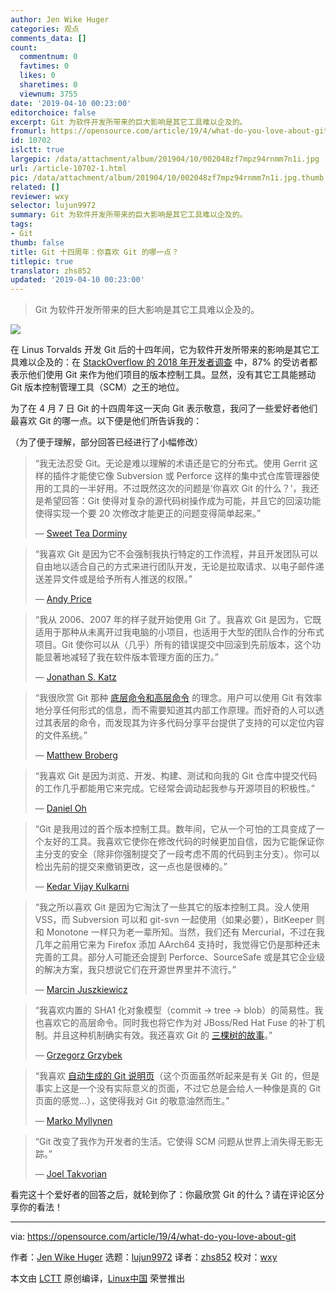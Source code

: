 ```yaml
---
author: Jen Wike Huger
categories: 观点
comments_data: []
count:
  commentnum: 0
  favtimes: 0
  likes: 0
  sharetimes: 0
  viewnum: 3755
date: '2019-04-10 00:23:00'
editorchoice: false
excerpt: Git 为软件开发所带来的巨大影响是其它工具难以企及的。
fromurl: https://opensource.com/article/19/4/what-do-you-love-about-git
id: 10702
islctt: true
largepic: /data/attachment/album/201904/10/002048zf7mpz94rnmm7n1i.jpg
url: /article-10702-1.html
pic: /data/attachment/album/201904/10/002048zf7mpz94rnmm7n1i.jpg.thumb.jpg
related: []
reviewer: wxy
selector: lujun9972
summary: Git 为软件开发所带来的巨大影响是其它工具难以企及的。
tags:
- Git
thumb: false
title: Git 十四周年：你喜欢 Git 的哪一点？
titlepic: true
translator: zhs852
updated: '2019-04-10 00:23:00'
---
```



> 
> Git 为软件开发所带来的巨大影响是其它工具难以企及的。
> 
> 
> 


![](/data/attachment/album/201904/10/002048zf7mpz94rnmm7n1i.jpg)


在 Linus Torvalds 开发 Git 后的十四年间，它为软件开发所带来的影响是其它工具难以企及的：在 [StackOverflow 的 2018 年开发者调查](https://insights.stackoverflow.com/survey/2018/#work-_-version-control) 中，87% 的受访者都表示他们使用 Git 来作为他们项目的版本控制工具。显然，没有其它工具能撼动 Git 版本控制管理工具（SCM）之王的地位。


为了在 4 月 7 日 Git 的十四周年这一天向 Git 表示敬意，我问了一些爱好者他们最喜欢 Git 的哪一点。以下便是他们所告诉我的：


（为了便于理解，部分回答已经进行了小幅修改）



> 
> “我无法忍受 Git。无论是难以理解的术语还是它的分布式。使用 Gerrit 这样的插件才能使它像 Subversion 或 Perforce 这样的集中式仓库管理器使用的工具的一半好用。不过既然这次的问题是‘你喜欢 Git 的什么？’，我还是希望回答：Git 使得对复杂的源代码树操作成为可能，并且它的回滚功能使得实现一个要 20 次修改才能更正的问题变得简单起来。”
> 
> 
> — [Sweet Tea Dorminy](https://github.com/sweettea)
> 
> 
> 



> 
> “我喜欢 Git 是因为它不会强制我执行特定的工作流程，并且开发团队可以自由地以适合自己的方式来进行团队开发，无论是拉取请求、以电子邮件递送差异文件或是给予所有人推送的权限。”
> 
> 
> — [Andy Price](https://www.linkedin.com/in/andrew-price-8771796/)
> 
> 
> 



> 
> “我从 2006、2007 年的样子就开始使用 Git 了。我喜欢 Git 是因为，它既适用于那种从未离开过我电脑的小项目，也适用于大型的团队合作的分布式项目。Git 使你可以从（几乎）所有的错误提交中回滚到先前版本，这个功能显著地减轻了我在软件版本管理方面的压力。”
> 
> 
> — [Jonathan S. Katz](https://opensource.com/users/jkatz05)
> 
> 
> 



> 
> “我很欣赏 Git 那种 [底层命令和高层命令](https://git-scm.com/book/en/v2/Git-Internals-Plumbing-and-Porcelain) 的理念。用户可以使用 Git 有效率地分享任何形式的信息，而不需要知道其内部工作原理。而好奇的人可以透过其表层的命令，而发现其为许多代码分享平台提供了支持的可以定位内容的文件系统。”
> 
> 
> — [Matthew Broberg](https://opensource.com/users/mbbroberg)
> 
> 
> 



> 
> “我喜欢 Git 是因为浏览、开发、构建、测试和向我的 Git 仓库中提交代码的工作几乎都能用它来完成。它经常会调动起我参与开源项目的积极性。”
> 
> 
> — [Daniel Oh](https://opensource.com/users/daniel-oh)
> 
> 
> 



> 
> “Git 是我用过的首个版本控制工具。数年间，它从一个可怕的工具变成了一个友好的工具。我喜欢它使你在修改代码的时候更加自信，因为它能保证你主分支的安全（除非你强制提交了一段考虑不周的代码到主分支）。你可以检出先前的提交来撤销更改，这一点也是很棒的。”
> 
> 
> — [Kedar Vijay Kulkarni](https://opensource.com/users/kkulkarn)
> 
> 
> 



> 
> “我之所以喜欢 Git 是因为它淘汰了一些其它的版本控制工具。没人使用 VSS，而 Subversion 可以和 git-svn 一起使用（如果必要），BitKeeper 则和 Monotone 一样只为老一辈所知。当然，我们还有 Mercurial，不过在我几年之前用它来为 Firefox 添加 AArch64 支持时，我觉得它仍是那种还未完善的工具。部分人可能还会提到 Perforce、SourceSafe 或是其它企业级的解决方案，我只想说它们在开源世界里并不流行。”
> 
> 
> — [Marcin Juszkiewicz](https://github.com/hrw)
> 
> 
> 



> 
> “我喜欢内置的 SHA1 化对象模型（commit → tree → blob）的简易性。我也喜欢它的高层命令。同时我也将它作为对 JBoss/Red Hat Fuse 的补丁机制。并且这种机制确实有效。我还喜欢 Git 的 [三棵树的故事](https://speakerdeck.com/schacon/a-tale-of-three-trees)。”
> 
> 
> — [Grzegorz Grzybek](https://github.com/grgrzybek)
> 
> 
> 



> 
> “我喜欢 [自动生成的 Git 说明页](https://git-man-page-generator.lokaltog.net/)（这个页面虽然听起来是有关 Git 的，但是事实上这是一个没有实际意义的页面，不过它总是会给人一种像是真的 Git 页面的感觉…），这使得我对 Git 的敬意油然而生。”
> 
> 
> — [Marko Myllynen](https://github.com/myllynen)
> 
> 
> 



> 
> “Git 改变了我作为开发者的生活。它使得 SCM 问题从世界上消失得无影无踪。”
> 
> 
> — [Joel Takvorian](https://github.com/jotak)
> 
> 
> 


看完这十个爱好者的回答之后，就轮到你了：你最欣赏 Git 的什么？请在评论区分享你的看法！




---


via: <https://opensource.com/article/19/4/what-do-you-love-about-git>


作者：[Jen Wike Huger](https://opensource.com/users/jen-wike/users/seth) 选题：[lujun9972](https://github.com/lujun9972) 译者：[zhs852](https://github.com/zhs852) 校对：[wxy](https://github.com/wxy)


本文由 [LCTT](https://github.com/LCTT/TranslateProject) 原创编译，[Linux中国](https://linux.cn/) 荣誉推出